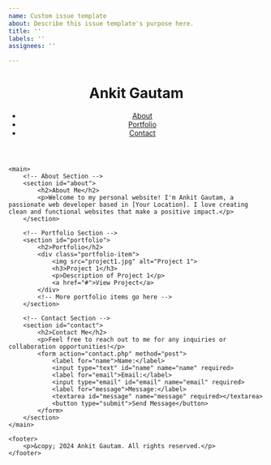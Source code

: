 ```yaml
---
name: Custom issue template
about: Describe this issue template's purpose here.
title: ''
labels: ''
assignees: ''

---
```


<!DOCTYPE html>
<html lang="en">
<head>
    <meta charset="UTF-8">
    <meta name="viewport" content="width=device-width, initial-scale=1.0">
    <title>Ankit Gautam - Personal Website</title>
    <link rel="stylesheet" href="styles.css"> <!-- Link to your CSS file -->
</head>
<body>
    <header>
        <h1>Ankit Gautam</h1>
        <nav>
            <ul>
                <li><a href="#about">About</a></li>
                <li><a href="#portfolio">Portfolio</a></li>
                <li><a href="#contact">Contact</a></li>
            </ul>
        </nav>
    </header>

    <main>
        <!-- About Section -->
        <section id="about">
            <h2>About Me</h2>
            <p>Welcome to my personal website! I'm Ankit Gautam, a passionate web developer based in [Your Location]. I love creating clean and functional websites that make a positive impact.</p>
        </section>

        <!-- Portfolio Section -->
        <section id="portfolio">
            <h2>Portfolio</h2>
            <div class="portfolio-item">
                <img src="project1.jpg" alt="Project 1">
                <h3>Project 1</h3>
                <p>Description of Project 1</p>
                <a href="#">View Project</a>
            </div>
            <!-- More portfolio items go here -->
        </section>

        <!-- Contact Section -->
        <section id="contact">
            <h2>Contact Me</h2>
            <p>Feel free to reach out to me for any inquiries or collaboration opportunities!</p>
            <form action="contact.php" method="post">
                <label for="name">Name:</label>
                <input type="text" id="name" name="name" required>
                <label for="email">Email:</label>
                <input type="email" id="email" name="email" required>
                <label for="message">Message:</label>
                <textarea id="message" name="message" required></textarea>
                <button type="submit">Send Message</button>
            </form>
        </section>
    </main>

    <footer>
        <p>&copy; 2024 Ankit Gautam. All rights reserved.</p>
    </footer>
</body>
</html>
